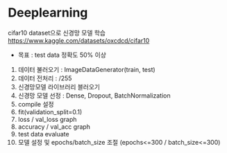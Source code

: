 # Deeplearning

cifar10 dataset으로 신경망 모델 학습
https://www.kaggle.com/datasets/oxcdcd/cifar10

* 목표 : test data 정확도 50% 이상

1. 데이터 불러오기 : ImageDataGenerator(train, test)
2. 데이터 전처리 : /255
3. 신경망모델 라이브러리 블러오기
4. 신경망 모델 선정 : Dense, Dropout, BatchNormalization
5. compile 설정
6. fit(validation_split=0.1)
7. loss / val_loss graph
8. accuracy / val_acc graph
9. test data evaluate
10. 모델 설정 및 epochs/batch_size 조절 (epochs<=300 / batch_size<=300)
